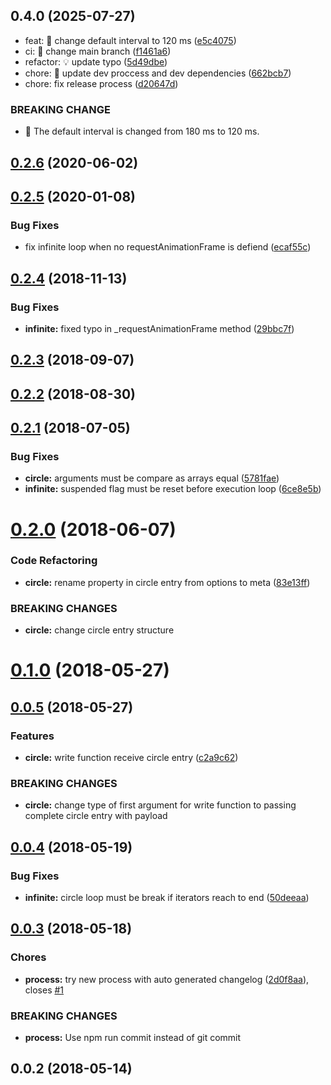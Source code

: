 ## 0.4.0 (2025-07-27)

* feat: 🎸 change default interval to 120 ms ([e5c4075](https://github.com/mjancarik/infinite-circle/commit/e5c4075))
* ci: 🎡 change main branch ([f1461a6](https://github.com/mjancarik/infinite-circle/commit/f1461a6))
* refactor: 💡 update typo ([5d49dbe](https://github.com/mjancarik/infinite-circle/commit/5d49dbe))
* chore: 🤖 update dev proccess and dev dependencies ([662bcb7](https://github.com/mjancarik/infinite-circle/commit/662bcb7))
* chore: fix release process ([d20647d](https://github.com/mjancarik/infinite-circle/commit/d20647d))


### BREAKING CHANGE

* 🧨 The default interval is changed from 180 ms to 120 ms.


<a name="0.2.6"></a>
## [0.2.6](https://github.com/mjancarik/infinite-circle/compare/0.2.5...0.2.6) (2020-06-02)



<a name="0.2.5"></a>
## [0.2.5](https://github.com/mjancarik/infinite-circle/compare/0.2.4...0.2.5) (2020-01-08)


### Bug Fixes

* fix infinite loop when no requestAnimationFrame is defiend ([ecaf55c](https://github.com/mjancarik/infinite-circle/commit/ecaf55c))



<a name="0.2.4"></a>
## [0.2.4](https://github.com/mjancarik/infinite-circle/compare/0.2.3...0.2.4) (2018-11-13)


### Bug Fixes

* **infinite:** fixed typo in _requestAnimationFrame method ([29bbc7f](https://github.com/mjancarik/infinite-circle/commit/29bbc7f))



<a name="0.2.3"></a>
## [0.2.3](https://github.com/mjancarik/infinite-circle/compare/0.2.2...0.2.3) (2018-09-07)



<a name="0.2.2"></a>
## [0.2.2](https://github.com/mjancarik/infinite-circle/compare/0.2.1...0.2.2) (2018-08-30)



<a name="0.2.1"></a>
## [0.2.1](https://github.com/mjancarik/infinite-circle/compare/0.2.0...0.2.1) (2018-07-05)


### Bug Fixes

* **circle:** arguments must be compare as arrays equal ([5781fae](https://github.com/mjancarik/infinite-circle/commit/5781fae))
* **infinite:** suspended flag must be reset before execution loop ([6ce8e5b](https://github.com/mjancarik/infinite-circle/commit/6ce8e5b))



<a name="0.2.0"></a>
# [0.2.0](https://github.com/mjancarik/infinite-circle/compare/0.1.0...0.2.0) (2018-06-07)


### Code Refactoring

* **circle:** rename property in circle entry from options to meta ([83e13ff](https://github.com/mjancarik/infinite-circle/commit/83e13ff))


### BREAKING CHANGES

* **circle:** change circle entry structure



<a name="0.1.0"></a>
# [0.1.0](https://github.com/mjancarik/infinite-circle/compare/0.0.5...0.1.0) (2018-05-27)



<a name="0.0.5"></a>
## [0.0.5](https://github.com/mjancarik/infinite-circle/compare/0.0.4...0.0.5) (2018-05-27)


### Features

* **circle:** write function receive circle entry ([c2a9c62](https://github.com/mjancarik/infinite-circle/commit/c2a9c62))


### BREAKING CHANGES

* **circle:** change type of first argument for write function to passing complete circle entry
with payload



<a name="0.0.4"></a>
## [0.0.4](https://github.com/mjancarik/infinite-circle/compare/0.0.3...0.0.4) (2018-05-19)


### Bug Fixes

* **infinite:** circle loop must be break if iterators reach to end ([50deeaa](https://github.com/mjancarik/infinite-circle/commit/50deeaa))



<a name="0.0.3"></a>
## [0.0.3](https://github.com/mjancarik/infinite-circle/compare/0.0.2...0.0.3) (2018-05-18)


### Chores

* **process:** try new process with auto generated changelog ([2d0f8aa](https://github.com/mjancarik/infinite-circle/commit/2d0f8aa)), closes [#1](https://github.com/mjancarik/infinite-circle/issues/1)


### BREAKING CHANGES

* **process:** Use npm run commit instead of git commit



<a name="0.0.2"></a>
## 0.0.2 (2018-05-14)



